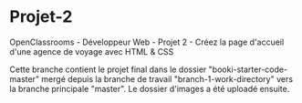 # Projet-2
OpenClassrooms - Développeur Web - Projet 2 - Créez la page d'accueil d'une agence de voyage avec HTML &amp; CSS

Cette branche contient le projet final dans le dossier "booki-starter-code-master" mergé depuis la branche de travail "branch-1-work-directory" vers la branche principale "master".
Le dossier d'images a été uploadé ensuite.
